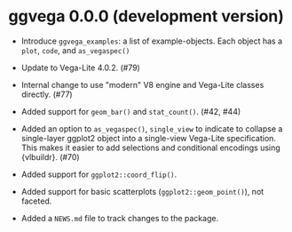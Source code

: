 # ggvega  0.0.0 (development version) 

* Introduce `ggvega_examples`: a list of example-objects. Each object has a `plot`, `code`, and `as_vegaspec()`

* Update to Vega-Lite 4.0.2. (#79)

* Internal change to use "modern" V8 engine and Vega-Lite classes directly. (#77)

* Added support for `geom_bar()` and `stat_count()`. (#42, #44)

* Added an option to `as_vegaspec()`, `single_view` to indicate to collapse a single-layer ggplot2 object into a single-view Vega-Lite specification. This makes it easier to add selections and conditional encodings using {vlbuildr}. (#70)

* Added support for `ggplot2::coord_flip()`.

* Added support for basic scatterplots (`ggplot2::geom_point()`), not faceted.

* Added a `NEWS.md` file to track changes to the package.
